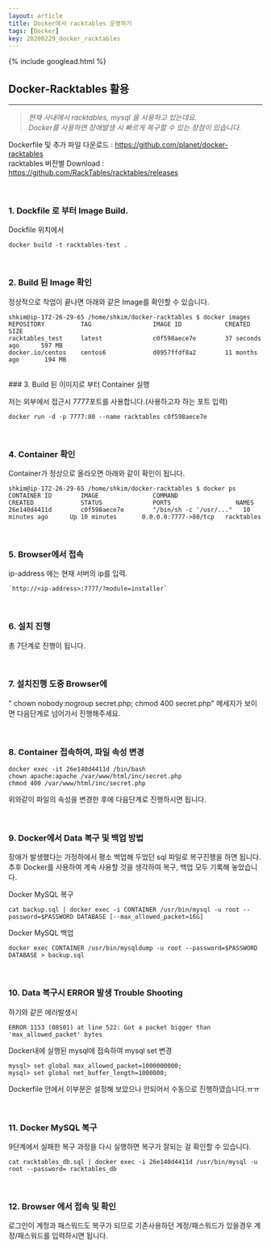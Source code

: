 ```yaml
---
layout: article
title: Docker에서 racktables 운영하기
tags: [Docker]
key: 20200229_docker_racktables
---
```


{% include googlead.html %}

## Docker-Racktables 활용

---
>*현재 사내에서 racktables, mysql 을 사용하고 있는데요.*  
>*Docker를 사용하면 장애발생 시 빠르게 복구할 수 있는 장점이 있습니다.*


Dockerfile 및 추가 파일 다운로드 : <https://github.com/planet/docker-racktables>  
racktables 버전별 Download : <https://github.com/RackTables/racktables/releases>

<br>

### 1. Dockfile 로 부터 Image Build.

Dockfile 위치에서
```
docker build -t racktables-test .
```

<br>

### 2. Build 된 Image 확인

정상적으로 작업이 끝나면 아래와 같은 Image를 확인할 수 있습니다.

```
shkim@ip-172-26-29-65 /home/shkim/docker-racktables $ docker images
REPOSITORY          TAG                 IMAGE ID            CREATED             SIZE
racktables_test     latest              c0f598aece7e        37 seconds ago      597 MB
docker.io/centos    centos6             d0957ffdf8a2        11 months ago       194 MB
```

<br>
### 3. Build 된 이미지로 부터 Container 실행

저는 외부에서 접근시 7777포트를 사용합니다.(사용하고자 하는 포트 입력)

```
docker run -d -p 7777:80 --name racktables c0f598aece7e
```

<br>

### 4. Container 확인

Container가 정상으로 올라오면 아래와 같이 확인이 됩니다.

```
shkim@ip-172-26-29-65 /home/shkim/docker-racktables $ docker ps
CONTAINER ID        IMAGE               COMMAND                  CREATED             STATUS              PORTS                  NAMES
26e140d4411d        c0f598aece7e        "/bin/sh -c '/usr/..."   10 minutes ago      Up 10 minutes       0.0.0.0:7777->80/tcp   racktables
```


<br>

### 5. Browser에서 접속

ip-address 에는 현재 서버의 ip를 입력.

```
`http://<ip-address>:7777/?module=installer`
```

<br>

### 6. 설치 진행

총 7단계로 진행이 됩니다.

<br>

### 7. 설치진행 도중 Browser에

" chown nobody:nogroup secret.php; chmod 400 secret.php" 메세지가 보이면 다음단계로 넘어가서 진행해주세요.

<br>

### 8. Container 접속하여, 파일 속성 변경

```
docker exec -it 26e140d4411d /bin/bash
chown apache:apache /var/www/html/inc/secret.php
chmod 400 /var/www/html/inc/secret.php
```
위와같이 파일의 속성을 변경한 후에 다음단계로 진행하시면 됩니다.

<br>

### 9. Docker에서 Data 복구 및 백업 방법

장애가 발생했다는 가정하에서 평소 백업해 두었던 sql 파일로 복구진행을 하면 됩니다.  
추후 Docker를 사용하여 계속 사용할 것을 생각하여 복구, 백업 모두 기록해 놓았습니다.

Docker MySQL 복구

```
cat backup.sql | docker exec -i CONTAINER /usr/bin/mysql -u root --password=$PASSWORD DATABASE [--max_allowed_packet=16G]
```

Docker MySQL 백업

```
docker exec CONTAINER /usr/bin/mysqldump -u root --password=$PASSWORD DATABASE > backup.sql
```

<br>

### 10. Data 복구시 ERROR 발생 Trouble Shooting

하기와 같은 에러발생시

```
ERROR 1153 (08S01) at line 522: Got a packet bigger than 'max_allowed_packet' bytes
```
Docker내에 실행된 mysql에 접속하여 mysql set 변경

```
mysql> set global max_allowed_packet=1000000000;
mysql> set global net_buffer_length=1000000;
```

Dockerfile 안에서 이부분은 설정해 보았으나 안되어서 수동으로 진행하였습니다.ㅠㅠ

<br>

### 11. Docker MySQL 복구

9단계에서 실패한 복구 과정을 다시 실행하면 복구가 잘되는 걸 확인할 수 있습니다.

```
cat racktables_db.sql | docker exec -i 26e140d4411d /usr/bin/mysql -u root --password= racktables_db
```

<br>

### 12. Browser 에서 접속 및 확인

로그인이 계정과 패스워드도 복구가 되므로 기존사용하던 계정/패스워드가 있을경우 계정/패스워드를 입력하시면 됩니다.
